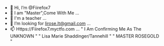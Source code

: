 - 👋 Hi, I’m @Fiirefox7
- 👀 I am "Master",Come With Me ...
- 🌱 I'm a teacher ...
- 💞️ I’m looking for lirose.lt@gmail.com ...
- 📫 Https://Fiirefox7.myctfo.com ...
" I Am Confirming Me As The UNKNOWN "
" Lisa Marie Shaddinger/Tannehill "
" MASTER ROSEGOLD "


<!---
Fiirefox7/Fiirefox7 is a ✨ special ✨ repository because its `README.md` (this file) appears on your GitHub profile.
You can click the Preview link to take a look at your changes.
--->
